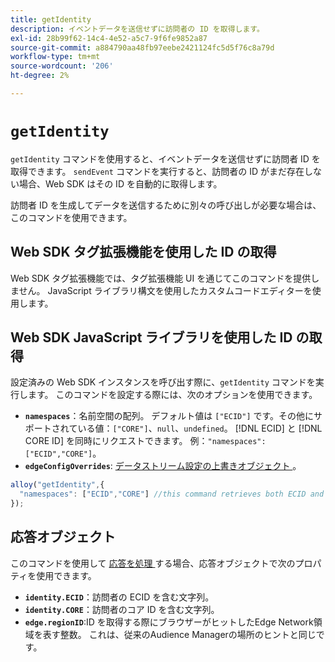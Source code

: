 ```yaml
---
title: getIdentity
description: イベントデータを送信せずに訪問者の ID を取得します。
exl-id: 28b99f62-14c4-4e52-a5c7-9f6fe9852a87
source-git-commit: a884790aa48fb97eebe2421124fc5d5f76c8a79d
workflow-type: tm+mt
source-wordcount: '206'
ht-degree: 2%

---
```


# `getIdentity`

`getIdentity` コマンドを使用すると、イベントデータを送信せずに訪問者 ID を取得できます。 `sendEvent` コマンドを実行すると、訪問者の ID がまだ存在しない場合、Web SDK はその ID を自動的に取得します。

訪問者 ID を生成してデータを送信するために別々の呼び出しが必要な場合は、このコマンドを使用できます。

## Web SDK タグ拡張機能を使用した ID の取得

Web SDK タグ拡張機能では、タグ拡張機能 UI を通じてこのコマンドを提供しません。 JavaScript ライブラリ構文を使用したカスタムコードエディターを使用します。

## Web SDK JavaScript ライブラリを使用した ID の取得

設定済みの Web SDK インスタンスを呼び出す際に、`getIdentity` コマンドを実行します。 このコマンドを設定する際には、次のオプションを使用できます。

* **`namespaces`**：名前空間の配列。 デフォルト値は `["ECID"]` です。その他にサポートされている値：`["CORE"]`、`null`、`undefined`。 [!DNL ECID] と [!DNL CORE ID] を同時にリクエストできます。 例：`"namespaces": ["ECID","CORE"]`。
* **`edgeConfigOverrides`**: [ データストリーム設定の上書きオブジェクト ](datastream-overrides.md)。

```js
alloy("getIdentity",{
  "namespaces": ["ECID","CORE"] //this command retrieves both ECID and CORE IDs.
});
```

## 応答オブジェクト

このコマンドを使用して [ 応答を処理 ](command-responses.md) する場合、応答オブジェクトで次のプロパティを使用できます。

* **`identity.ECID`**：訪問者の ECID を含む文字列。
* **`identity.CORE`**：訪問者のコア ID を含む文字列。
* **`edge.regionID`**:ID を取得する際にブラウザーがヒットしたEdge Network領域を表す整数。 これは、従来のAudience Managerの場所のヒントと同じです。
